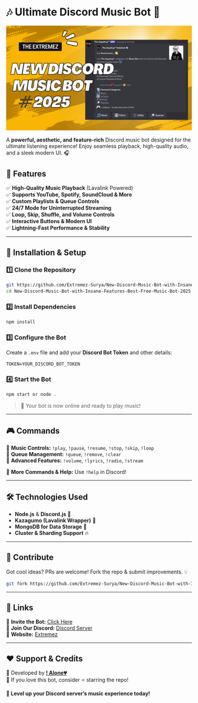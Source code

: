 # 🎶 Ultimate Discord Music Bot 🚀

![Music Bot Banner](video.png)

A **powerful, aesthetic, and feature-rich** Discord music bot designed for the ultimate listening experience! Enjoy seamless playback, high-quality audio, and a sleek modern UI. 🎧

## 🌟 Features
✅ **High-Quality Music Playback** (Lavalink Powered)  
✅ **Supports YouTube, Spotify, SoundCloud & More**  
✅ **Custom Playlists & Queue Controls**  
✅ **24/7 Mode for Uninterrupted Streaming**  
✅ **Loop, Skip, Shuffle, and Volume Controls**  
✅ **Interactive Buttons & Modern UI**  
✅ **Lightning-Fast Performance & Stability**  

---

## 🚀 Installation & Setup

### 1️⃣ Clone the Repository
```bash
git https://github.com/Extremez-Surya/New-Discord-Music-Bot-with-Insane-Features-Best-Free-Music-Bot-2025.git
cd New-Discord-Music-Bot-with-Insane-Features-Best-Free-Music-Bot-2025
```

### 2️⃣ Install Dependencies
```bash
npm install
```

### 3️⃣ Configure the Bot
Create a `.env` file and add your **Discord Bot Token** and other details:
```env
TOKEN=YOUR_DISCORD_BOT_TOKEN
```

### 4️⃣ Start the Bot
```bash
npm start or node .
```
> 🎉 Your bot is now online and ready to play music!

---

## 🎮 Commands
📌 **Music Controls:** `!play`, `!pause`, `!resume`, `!stop`, `!skip`, `!loop`  
📌 **Queue Management:** `!queue`, `!remove`, `!clear`  
📌 **Advanced Features:** `!volume`, `!lyrics`, `!radio`, `!stream`  

🔗 **More Commands & Help:** Use `!help` in Discord! 

---

## 🛠 Technologies Used
- **Node.js** & **Discord.js** 📜
- **Kazagumo (Lavalink Wrapper)** 🎵
- **MongoDB for Data Storage** 📁
- **Cluster & Sharding Support** 🔥

---

## 🤝 Contribute
Got cool ideas? PRs are welcome! Fork the repo & submit improvements. 💡

```bash
git fork https://github.com/Extremez-Surya/New-Discord-Music-Bot-with-Insane-Features-Best-Free-Music-Bot-2025.git
```

---

## 📌 Links
🔹 **Invite the Bot:** [Click Here](https://discord.gg/cGJ4r9Ye4q)  
🔹 **Join Our Discord:** [Discord Server](https://discord.gg/cGJ4r9Ye4q)  
🔹 **Website:** [Extremez](https://extremez.vercel.app)  

---

## ❤️ Support & Credits
💙 Developed by **[! Alone💔](https://discord.com/users/984409270344908872)**  
📌 If you love this bot, consider ⭐ starring the repo!

**🚀 Level up your Discord server’s music experience today!**
